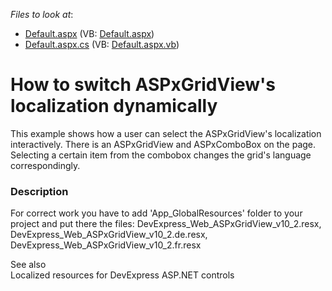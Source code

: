 <!-- default file list -->
*Files to look at*:

* [Default.aspx](./CS/WebSite/Default.aspx) (VB: [Default.aspx](./VB/WebSite/Default.aspx))
* [Default.aspx.cs](./CS/WebSite/Default.aspx.cs) (VB: [Default.aspx.vb](./VB/WebSite/Default.aspx.vb))
<!-- default file list end -->
# How to switch ASPxGridView's localization dynamically


<p>This example shows how a user can select the ASPxGridView's localization interactively. There is an ASPxGridView and ASPxComboBox on the page. Selecting a certain item from the combobox changes the grid's language correspondingly.</p>


<h3>Description</h3>

<p>For correct work you have to add &#39;App_GlobalResources&#39; folder to your project and put there the files: DevExpress_Web_ASPxGridView_v10_2.resx, DevExpress_Web_ASPxGridView_v10_2.de.resx, DevExpress_Web_ASPxGridView_v10_2.fr.resx</p><p>See also <br />
<a data-ticket="K421">Localized resources for DevExpress ASP.NET controls</a></p>

<br/>


